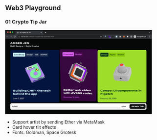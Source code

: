 ## Web3 Playground

### 01 Crypto Tip Jar
<img src="./screenshots/01-crypto-tip-jar.gif" width="480" alt="" />

- Support artist by sending Ether via MetaMask
- Card hover tilt effects
- Fonts: Goldman, Space Grotesk